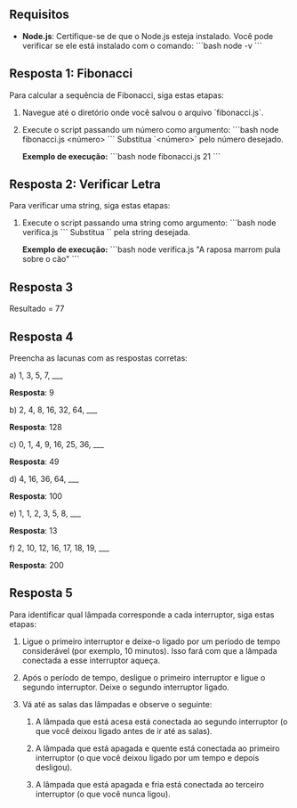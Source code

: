 ## Requisitos

- **Node.js**: Certifique-se de que o Node.js esteja instalado. Você pode verificar se ele está instalado com o comando:
  \`\`\`bash
  node -v
  \`\`\`

## Resposta 1: Fibonacci

Para calcular a sequência de Fibonacci, siga estas etapas:

1. Navegue até o diretório onde você salvou o arquivo \`fibonacci.js\`.
2. Execute o script passando um número como argumento:
   \`\`\`bash
   node fibonacci.js <número>
   \`\`\`
   Substitua \`<número>\` pelo número desejado.

   **Exemplo de execução:**
   \`\`\`bash
   node fibonacci.js 21
   \`\`\`

## Resposta 2: Verificar Letra

Para verificar uma string, siga estas etapas:

1. Execute o script passando uma string como argumento:
   \`\`\`bash
   node verifica.js <string>
   \`\`\`
   Substitua \`<string>\` pela string desejada.

   **Exemplo de execução:**
   \`\`\`bash
   node verifica.js "A raposa marrom pula sobre o cão"
   \`\`\`

## Resposta 3

Resultado = 77

## Resposta 4

Preencha as lacunas com as respostas corretas:

a) 1, 3, 5, 7, \_\_\_

   **Resposta**: 9

b) 2, 4, 8, 16, 32, 64, \_\_\_

   **Resposta**: 128

c) 0, 1, 4, 9, 16, 25, 36, \_\_\_

   **Resposta**: 49

d) 4, 16, 36, 64, \_\_\_

   **Resposta**: 100

e) 1, 1, 2, 3, 5, 8, \_\_\_

   **Resposta**: 13

f) 2, 10, 12, 16, 17, 18, 19, \_\_\_

   **Resposta**: 200

## Resposta 5

Para identificar qual lâmpada corresponde a cada interruptor, siga estas etapas:

1. Ligue o primeiro interruptor e deixe-o ligado por um período de tempo considerável (por exemplo, 10 minutos). Isso fará com que a lâmpada conectada a esse interruptor aqueça.

2. Após o período de tempo, desligue o primeiro interruptor e ligue o segundo interruptor. Deixe o segundo interruptor ligado.

3. Vá até as salas das lâmpadas e observe o seguinte:

   1. A lâmpada que está acesa está conectada ao segundo interruptor (o que você deixou ligado antes de ir até as salas).

   2. A lâmpada que está apagada e quente está conectada ao primeiro interruptor (o que você deixou ligado por um tempo e depois desligou).

   3. A lâmpada que está apagada e fria está conectada ao terceiro interruptor (o que você nunca ligou).
